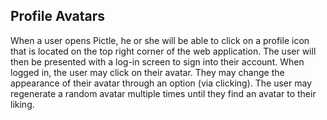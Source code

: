 ## Profile Avatars

When a user opens Pictle, he or she will be able to click on a profile icon that is located on the top right corner of the web application. The user will then be presented with a log-in screen to sign into their account. When logged in, the user may click on their avatar. They may change the appearance of their avatar through an option (via clicking). The user may regenerate a random avatar multiple times until they find an avatar to their liking.
